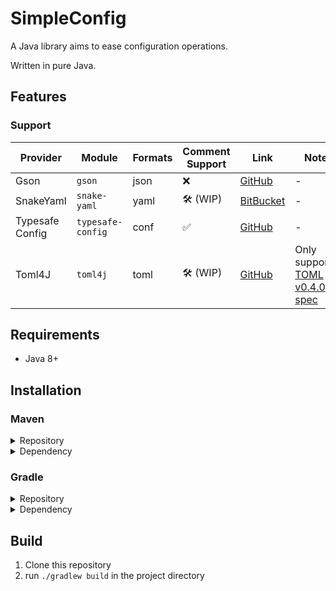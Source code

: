 # SimpleConfig
A Java library aims to ease configuration operations.

Written in pure Java.

## Features
### Support
| Provider        | Module            | Formats | Comment Support | Link                                                   | Note                                                        |
|-----------------|-------------------|---------|-----------------|--------------------------------------------------------|-------------------------------------------------------------|
| Gson            | `gson`            | json    | ❌               | [GitHub](https://github.com/google/gson)               | -                                                           |
| SnakeYaml       | `snake-yaml`      | yaml    | 🛠️ (WIP)       | [BitBucket](https://bitbucket.org/snakeyaml/snakeyaml) | -                                                           |
| Typesafe Config | `typesafe-config` | conf    | ✅               | [GitHub](https://github.com/lightbend/config)          | -                                                           |
| Toml4J          | `toml4j`          | toml    | 🛠️ (WIP)       | [GitHub](https://github.com/mwanji/toml4j)             | Only supports [TOML v0.4.0 spec](https://toml.io/en/v0.4.0) |

## Requirements
- Java 8+

## Installation
### Maven

<details>
<summary>Repository</summary>
    
```xml
<project>
    <repositories>
        <repository>
            <id>jitpack.io</id>
            <name>Jitpack</name>
            <url>https://jitpack.io/</url>
        </repository>
    </repositories>
</project>
```
</details>

<details>
<summary>Dependency</summary>

```xml
<project>
    <dependencies>
        <!-- module `core` -->
        <dependency>
            <groupId>com.github.BlockNeko-11.SimpleConfig</groupId>
            <artifactId>simpleconfig-core</artifactId>
            <version>[LATEST RELEASE]</version>
            <scope>compile</scope>
        </dependency>
        
        <!-- module `[CONFIG PROVIDER]` -->
        <dependency>
            <groupId>com.github.BlockNeko-11.SimpleConfig</groupId>
            <artifactId>simpleconfig-[CONFIG PROVIDER]</artifactId>
            <version>[LATEST RELEASE]</version>
            <scope>compile</scope>
        </dependency>
    </dependencies>
</project>
```
</details>

### Gradle

<details>
<summary>Repository</summary>

```gradle
repositories {
    maven {
        name = "Jitpack"
        url = "https://jitpack.io/"
    }
}
```
</details>

<details>
<summary>Dependency</summary>

```groovy
dependencies {
    // module `core`
    implementation "com.github.BlockNeko-11.SimpleConfig:simpleconfig-core:[LATEST RELEASE]"
    
    // module `[CONFIG PROVIDER]`
    implementation "com.github.BlockNeko-11.SimpleConfig:simpleconfig-[CONFIG PROVIDER]:[LATEST RELEASE]"
}
```
</details>

## Build
1. Clone this repository
2. run `./gradlew build` in the project directory
